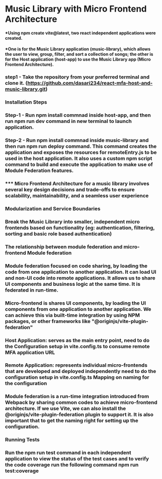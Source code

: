 # Music Library with Micro Frontend Architecture

#### *Using npm create vite@latest, two react independent applications were created.
#### *One is for the Music Library application (music-library), which allows the user to view, group, filter, and sort a collection of songs; the other is for the Host application (host-app) to use the Music Library app (Micro Frontend Architecture).

### step1 - Take the repository from your preferred terminal and clone it. (https://github.com/dasari234/react-mfa-host-and-music-library.git)
### Installation Steps
### Step-1 - Run npm install commnad inside host-app, and then run npm run dev command in new terminal to launch application.
### Step-2 - Run npm install commnad inside music-library and then run npm run deploy command. This command creates the application and exposes the resources for remoteEntry.js to be used in the host application. It also uses a custom npm script command to build and execute the application to make use of Module Federation features.

### *** Micro Frontend Architecture for a music library involves several key design decisions and trade-offs to ensure scalability, maintainability, and a seamless user experience
### Modularization and Service Boundaries
### Break the Music Library into smaller, independent micro frontends based on functionality (eg: authentication, filtering, sorting and basic role based authentication)
### The relationship between module federation and micro-frontend Module federation

### Module federation focused on code sharing, by loading the code from one application to another application. It can load UI and non-UI code into remote applications. It allows us to share UI components and business logic at the same time. It is federated in run-time.

### Micro-frontend is shares UI components, by loading the UI components from one application to another application. We can achieve this via built-time integration by using NPM packages, or other frameworks like "@originjs/vite-plugin-federation"

### Host Application: serves as the main entry point, need to do the Configuration setup in vite.config.ts to consume remote MFA application URL

### Remote Application: represents individual micro-frontends that are developed and deployed independently need to do the configuration setup in vite.config.ts Mapping on naming for the configuration

### Module federation is a run-time integration introduced from Webpack by sharing common codes to achieve micro-frontend architecture. If we use Vite, we can also install the @originjs/vite-plugin-federation plugin to support it. It is also important that to get the naming right for setting up the configuration.

### Running Tests
### Run the npm run test command in each independent application to view the status of the test cases and to verify the code coverage run the following command npm run test:coverage
